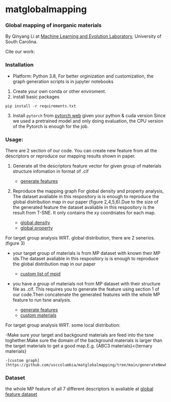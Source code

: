 # matglobalmapping
### Global mapping of inorganic materials

By Qinyang Li at <a href="http://mleg.cse.sc.edu" target="_blank">Machine Learning and Evolution Laboratory</a>, University of South Carolina.

Cite our work: <br>

### Installation
- Platform: Python 3.8, For better orginization and customization, the graph generation scripts is in jupyter notebooks
1. Create your own conda or other enviroment.
2. install basic packages
```
pip install -r requirements.txt
```
3. Install `pytorch` from [pytorch web](https://pytorch.org/get-started/previous-versions/) given your python & cuda version
Since we used a pretrained model and only doing evaluation, the CPU version of the Pytorch is enough for the job.


### Usage: 
There are 2 section of our code. You can create new feature from all the descriptors or reproduce our mapping results shown in paper.
1. Generate all the descriptors feature vector for given group of materials structure infomation in format of .cif

    - [generate features](https://github.com/usccolumbia/matglobalmapping/tree/main/generateNewFeatures)

2. Reproduce the mapping graph 
For global density and property analysis, The dataset avaliable in this respository is is enough to reproduce the global distribution map in our paper (figure 2,4,5,6).Due to the size of the generated feature the dataset avaliable in this respository is the result from T-SNE. It only contains the xy coordniates for each map.

    - [global density](https://github.com/usccolumbia/matglobalmapping/blob/main/graphsgenerate/allMP_global_density.ipynb) 
    - [global property](https://github.com/usccolumbia/matglobalmapping/blob/main/graphsgenerate/allMP_global_property.ipynb) 
      

For target group analysis WRT. global distribution, there are 2 senerios. (figure 3)

- your target group of materials is from MP dataset with known their MP ids.The dataset avaliable in this respository is is enough to reproduce the global distribution map in our paper
    - [custom list of mpid](https://github.com/usccolumbia/matglobalmapping/tree/main/generateNewFeatures)

- you have a group of materials not from MP dataset with their structure file as .cif. This requires you to generate the feature using section 1 of our code.Then concatenate the generated features with the whole MP feature to run tsne analysis.
        
    - [generate features](https://github.com/usccolumbia/matglobalmapping/tree/main/generateNewFeatures)
    - [custom materials](https://github.com/usccolumbia/matglobalmapping/tree/main/generateNewFeatures)


For target group analysis WRT. some local distribution:

-Make sure your target and backgound materials are feed into the tsne toghether.Make sure the domain of the background materials is larger than the target materials to get a good map.E.g. {ABC3 materials}<{ternary materials}

    -[custom graph](https://github.com/usccolumbia/matglobalmapping/tree/main/generateNewFeatures)
    

### Dataset

the whole MP feature of all 7 different descriptors is avaliable at 
[global feature dataset](https://figshare.com/articles/dataset/7_generated_mp_dataset_136k_features/21980081)








